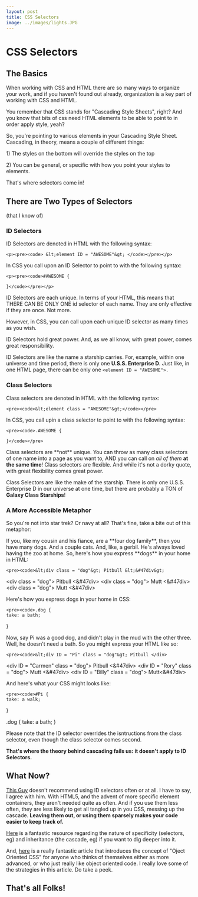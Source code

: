 ```yaml
---
layout: post
title: CSS Selectors
image: ../images/lights.JPG
---
```


<h1>CSS Selectors</h1>

<h2>The Basics</h2>

<p>When working with CSS and HTML there are so many ways to organize your work, and if you haven't found out already, organization is a key part of working with CSS and HTML.</p>

<p>You remember that CSS stands for "Cascading Style Sheets", right? And you know that bits of css need HTML elements to be able to point to in order apply style, yeah?</p>

<p>So, you're pointing to various elements in your Cascading Style Sheet. Cascading, in theory, means a couple of different things:</p>

<p>1) The styles on the bottom will override the styles on the top</p>

<p>2) You can be general, or specific with how you point your styles to elements.</p>

<p>That's where selectors come in!</p>

<h2>There are Two Types of Selectors</h2>

<p>(that I know of)</p>


<h3>ID Selectors</h3>

<p>ID Selectors are denoted in HTML with the following syntax:</p>

 	<p><pre><code> &lt;element ID = "AWESOME"&gt; </code></pre></p>
 
 <p>In CSS you call upon an ID Selector to point to with the following syntax:</p>
 	
 	<p><pre><code>#AWESOME {
 
 	}</code></pre></p>
 
 
<p>ID Selectors are each unique. In terms of your HTML, this means that THERE CAN BE ONLY ONE id selector of each name. They are only effective if they are once. Not more. </p>

<p>However, in CSS, you can call upon each unique ID selector as many times as you wish.</p>

<p>ID Selectors hold great power. And, as we all know, with great power, comes great responsibility.</p>

<p>ID Selectors are like the name a starship carries. For, example, within one universe and time period, there is only one <strong>U.S.S. Enterprise D</strong>. Just like, in one HTML page, there can be only one <code class = "inline">&lt;element ID = "AWESOME"&gt;.</code></p>

<h3>Class Selectors</h3>

<p>Class selectors are denoted in HTML with the following syntax:</p>

	<pre><code>&lt;element class = "AWESOME"&gt;</code></pre>
	
<p>In CSS, you call upin a class selector to point to with the following syntax:</p>

	<pre><code>.AWESOME {
	
	}</code></pre>

<p>Class selectors are **not** unique. You can throw as many class selectors of one name into a page as you want to, AND you can call on <em>all of them</em> <strong>at the same time</strong>! Class selectors are flexible. And while it's not a dorky quote, with great flexibility comes great power.</p>

<p>Class Selectors are like the make of the starship. There is only one U.S.S. Enterprise D in our universe at one time, but there are probably a TON of <strong>Galaxy Class Starships</strong>!</p>

<h3>A More Accessible Metaphor</h3>

<p>So you're not into star trek? Or navy at all? That's fine, take a bite out of this metaphor:</p>

<p>If you, like my cousin and his fiance, are a **four dog family**, then you have many dogs. And a couple cats. And, like, a gerbil. He's always loved having the zoo at home. So, here's how you express **dogs** in your home in HTML:</p>

	<pre><code>&lt;div class = "dog"&gt; Pitbull &lt;&#47div&gt;
&lt;div class = "dog"&gt; Pitbull &lt;&#47div&gt;
&lt;div class = "dog"&gt; Mutt &lt;&#47div&gt;
&lt;div class = "dog"&gt; Mutt &lt;&#47div&gt;</code></pre>
	
<p>Here's how you express dogs in your home in CSS:</p>

	<pre><code>.dog {
	take: a bath;
}</code></pre>
	
<p>Now, say Pi was a good dog, and didn't play in the mud with the other three. Well, he doesn't need a bath. So you might express your HTML like so:</p>

	<pre><code>&lt;div ID = "Pi" class = "dog"&gt; Pitbull </div>
&lt;div ID = "Carmen" class = "dog"&gt; Pitbull &lt;&#47div&gt;
&lt;div ID = "Rory" class = "dog"&gt; Mutt &lt;&#47div&gt;
&lt;div ID = "Billy" class = "dog"&gt; Mutt&lt;&#47div&gt;</code></pre>
	
<p>And here's what your CSS might looks like:</p>

	
	<pre><code>#Pi {
	take: a walk;
}
	
.dog {
	take: a bath;
}</code></pre>
	
	
<p>Please note that the ID selector overrides the isntructions from the class selector, even though the class selector comes second. </p>

<p><strong>That's where the theory behind cascading fails us: it doesn't apply to ID Selectors.</strong></p>

<h2>What Now?</h2>

<p><a href="http://www.impressivewebs.com/difference-class-id-css/">This Guy</a> doesn't recommend using ID selectors often or at all. I have to say, I agree with him. With HTML5, and the advent of more specific element containers, they aren't needed quite as often. And if you use them less often, they are less likely to get all tangled up in you CSS, messing up the cascade. <strong>Leaving them out, or using them sparsely  makes your code easier to keep track of.</strong></p>

<p><a href= "http://www.smashingmagazine.com/2010/04/07/css-specificity-and-inheritance/">Here</a> is a fantastic resource regarding the nature of specificity (selectors, eg) and inheritance (the cascade, eg) if you want to dig deeper into it.</p>

<p>And, <a href = "http://www.smashingmagazine.com/2011/12/12/an-introduction-to-object-oriented-css-oocss-2/">here</a> is a really fantastic article that introduces the concept of "Oject Oriented CSS" for anyone who thinks of themselves either as more advanced, or who just really like object oriented code. I really love some of the strategies in this article. Do take a peek.</p>

<h2>That's all Folks!</h2>




